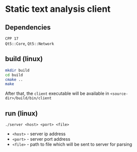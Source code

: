 # Static text analysis client
## Dependencies
`CPP 17`  
`Qt5::Core`, `Qt5::Network`

## build (linux)
```bash
mkdir build
cd build
cmake ..
make
```

After that, the `client` executable will be available in `<source-dir>/build/bin/client`

## run (linux)
```
./server <host> <port> <file>
```
 - `<host>` - server ip address
 - `<port>` - server port address
 - `<file>` - path to file which will be sent to server for parsing